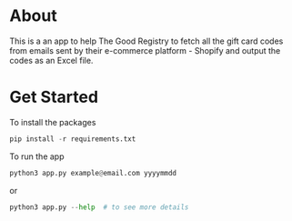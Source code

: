 # About
This is a an app to help The Good Registry to fetch all the gift card codes from emails sent by their e-commerce platform - Shopify and output the codes as an Excel file.

# Get Started
To install the packages
```python
pip install -r requirements.txt
```
To run the app
```python
python3 app.py example@email.com yyyymmdd
```
or 
```python
python3 app.py --help  # to see more details
```
